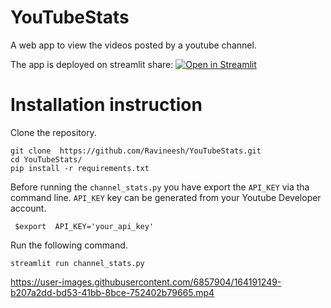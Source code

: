 # YouTubeStats

A web app to view the videos posted by  a youtube channel.

The app is deployed on streamlit share:
[![Open in Streamlit](https://static.streamlit.io/badges/streamlit_badge_black_white.svg)](https://share.streamlit.io/ravineesh/youtubestats/main/channel_stats.py)



# Installation instruction
Clone the repository.

``` 
git clone  https://github.com/Ravineesh/YouTubeStats.git 
cd YouTubeStats/
pip install -r requirements.txt
```

Before running the `channel_stats.py` you have export the `API_KEY` via tha command line. `API_KEY` key can be generated from your Youtube Developer account.
```
 $export  API_KEY='your_api_key'
```

Run the following command.

 `` streamlit run channel_stats.py  ``
 
 



https://user-images.githubusercontent.com/6857904/164191249-b207a2dd-bd53-41bb-8bce-752402b79665.mp4

